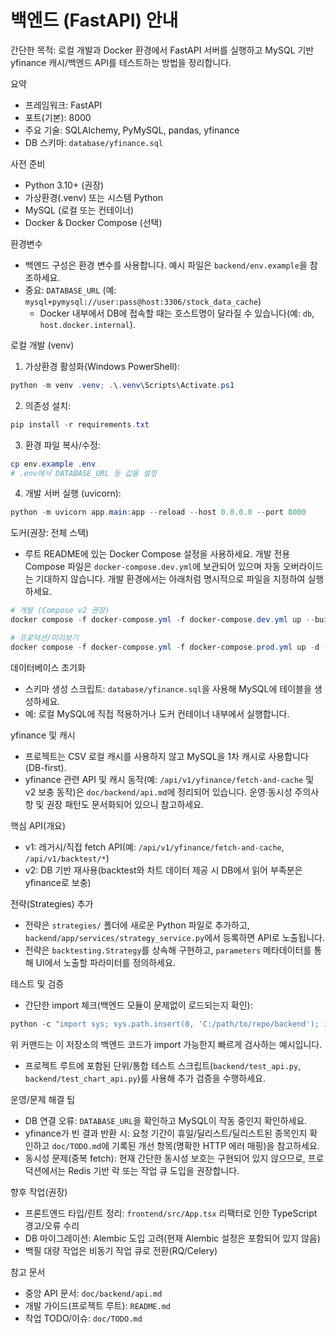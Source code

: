 # 백엔드 (FastAPI) 안내

간단한 목적: 로컬 개발과 Docker 환경에서 FastAPI 서버를 실행하고 MySQL 기반 yfinance 캐시/백엔드 API를 테스트하는 방법을 정리합니다.

요약
- 프레임워크: FastAPI
- 포트(기본): 8000
- 주요 기술: SQLAlchemy, PyMySQL, pandas, yfinance
- DB 스키마: `database/yfinance.sql`

사전 준비
- Python 3.10+ (권장)
- 가상환경(.venv) 또는 시스템 Python
- MySQL (로컬 또는 컨테이너)
- Docker & Docker Compose (선택)

환경변수
- 백엔드 구성은 환경 변수를 사용합니다. 예시 파일은 `backend/env.example`을 참조하세요.
- 중요: `DATABASE_URL` (예: `mysql+pymysql://user:pass@host:3306/stock_data_cache`)
  - Docker 내부에서 DB에 접속할 때는 호스트명이 달라질 수 있습니다(예: `db`, `host.docker.internal`).

로컬 개발 (venv)
1. 가상환경 활성화(Windows PowerShell):
```powershell
python -m venv .venv; .\.venv\Scripts\Activate.ps1
```
2. 의존성 설치:
```powershell
pip install -r requirements.txt
```
3. 환경 파일 복사/수정:
```powershell
cp env.example .env
# .env에서 DATABASE_URL 등 값을 설정
```
4. 개발 서버 실행 (uvicorn):
```powershell
python -m uvicorn app.main:app --reload --host 0.0.0.0 --port 8000
```

도커(권장: 전체 스택)
- 루트 README에 있는 Docker Compose 설정을 사용하세요. 개발 전용 Compose 파일은 `docker-compose.dev.yml`에 보관되어 있으며 자동 오버라이드는 기대하지 않습니다. 개발 환경에서는 아래처럼 명시적으로 파일을 지정하여 실행하세요.

```powershell
# 개발 (Compose v2 권장)
docker compose -f docker-compose.yml -f docker-compose.dev.yml up --build

# 프로덕션/미리보기
docker compose -f docker-compose.yml -f docker-compose.prod.yml up -d --build
```

데이터베이스 초기화
- 스키마 생성 스크립트: `database/yfinance.sql`을 사용해 MySQL에 테이블을 생성하세요.
- 예: 로컬 MySQL에 직접 적용하거나 도커 컨테이너 내부에서 실행합니다.

yfinance 및 캐시
- 프로젝트는 CSV 로컬 캐시를 사용하지 않고 MySQL을 1차 캐시로 사용합니다 (DB-first).
- yfinance 관련 API 및 캐시 동작(예: `/api/v1/yfinance/fetch-and-cache` 및 v2 보충 동작)은 `doc/backend/api.md`에 정리되어 있습니다. 운영·동시성 주의사항 및 권장 패턴도 문서화되어 있으니 참고하세요.

핵심 API(개요)
- v1: 레거시/직접 fetch API(예: `/api/v1/yfinance/fetch-and-cache`, `/api/v1/backtest/*`)
- v2: DB 기반 재사용(backtest와 차트 데이터 제공 시 DB에서 읽어 부족분은 yfinance로 보충)

전략(Strategies) 추가
- 전략은 `strategies/` 폴더에 새로운 Python 파일로 추가하고, `backend/app/services/strategy_service.py`에서 등록하면 API로 노출됩니다.
- 전략은 `backtesting.Strategy`를 상속해 구현하고, `parameters` 메타데이터를 통해 UI에서 노출할 파라미터를 정의하세요.

테스트 및 검증
- 간단한 import 체크(백엔드 모듈이 문제없이 로드되는지 확인):
```powershell
python -c "import sys; sys.path.insert(0, 'C:/path/to/repo/backend'); import app; print('IMPORT_OK')"
```
위 커맨드는 이 저장소의 백엔드 코드가 import 가능한지 빠르게 검사하는 예시입니다.

- 프로젝트 루트에 포함된 단위/통합 테스트 스크립트(`backend/test_api.py`, `backend/test_chart_api.py`)를 사용해 추가 검증을 수행하세요.

운영/문제 해결 팁
- DB 연결 오류: `DATABASE_URL`을 확인하고 MySQL이 작동 중인지 확인하세요.
- yfinance가 빈 결과 반환 시: 요청 기간이 휴일/딜리스트/딜리스트된 종목인지 확인하고 `doc/TODO.md`에 기록된 개선 항목(명확한 HTTP 에러 매핑)을 참고하세요.
- 동시성 문제(중복 fetch): 현재 간단한 동시성 보호는 구현되어 있지 않으므로, 프로덕션에서는 Redis 기반 락 또는 작업 큐 도입을 권장합니다.

향후 작업(권장)
- 프론트엔드 타입/린트 정리: `frontend/src/App.tsx` 리팩터로 인한 TypeScript 경고/오류 수리
- DB 마이그레이션: Alembic 도입 고려(현재 Alembic 설정은 포함되어 있지 않음)
- 백필 대량 작업은 비동기 작업 큐로 전환(RQ/Celery)

참고 문서
- 중앙 API 문서: `doc/backend/api.md`
- 개발 가이드(프로젝트 루트): `README.md`
- 작업 TODO/이슈: `doc/TODO.md`
